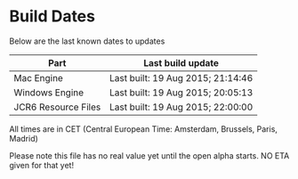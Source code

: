 # Build Dates

Below are the last known dates to updates

Part | Last build update
-----|-----
Mac Engine | Last built: 19 Aug 2015; 21:14:46
Windows Engine | Last built: 19 Aug 2015; 20:05:13
JCR6 Resource Files | Last built: 19 Aug 2015; 22:00:00
All times are in CET (Central European Time: Amsterdam, Brussels, Paris, Madrid)


Please note this file has no real value yet until the open alpha starts. NO ETA given for that yet!
